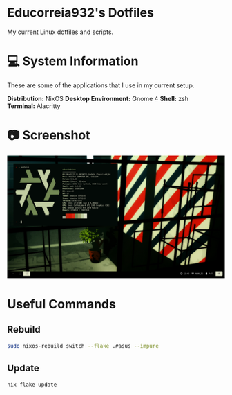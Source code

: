 # Educorreia932's Dotfiles 

My current Linux dotfiles and scripts.

# 💻 System Information

These are some of the applications that I use in my current setup.

**Distribution:** NixOS 
**Desktop Environment:** Gnome 4
**Shell:** zsh  
**Terminal:** Alacritty  

# 📷 Screenshot

![Preview](preview.png)

# Useful Commands

## Rebuild

```sh
sudo nixos-rebuild switch --flake .#asus --impure
```

## Update

```sh
nix flake update
```